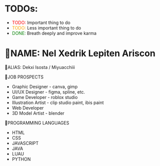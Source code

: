 <style>
r { color: Red }
o { color: Orange }
g { color: Green }
</style>

# TODOs:

- <r>TODO:</r> Important thing to do
- <o>TODO:</o> Less important thing to do
- <g>DONE:</g> Breath deeply and improve karma

  
 # 🪻NAME: Nel Xedrik Lepiten Ariscon


🪻ALIAS: Dekxi Isosta / Miyuacchiii

🪻JOB PROSPECTS
- Graphic Designer - canva, gimp
- UI/UX Designer - figma, spline, etc.
- Game Developer - roblox studio
- Illustration Artist - clip studio paint, ibis paint
- Web Developer
- 3D Model Artist - blender

🪻PROGRAMMING LANGUAGES
- HTML
- CSS
- JAVASCRIPT
- JAVA
- LUAU
- PYTHON

<!---
Dekxisosta/Dekxisosta is a ✨ special ✨ repository because its `README.md` (this file) appears on your GitHub profile.
You can click the Preview link to take a look at your changes.
--->
